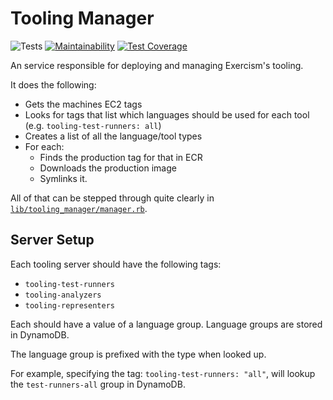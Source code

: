 # Tooling Manager

![Tests](https://github.com/exercism/tooling-manager/workflows/Tests/badge.svg)
[![Maintainability](https://api.codeclimate.com/v1/badges/6000a7e8b72f65176c00/maintainability)](https://codeclimate.com/github/exercism/tooling-manager/maintainability)
[![Test Coverage](https://api.codeclimate.com/v1/badges/6000a7e8b72f65176c00/test_coverage)](https://codeclimate.com/github/exercism/tooling-manager/test_coverage)

An service responsible for deploying and managing Exercism's tooling.

It does the following:

- Gets the machines EC2 tags
- Looks for tags that list which languages should be used for each tool (e.g. `tooling-test-runners: all`)
- Creates a list of all the language/tool types
- For each:
  - Finds the production tag for that in ECR
  - Downloads the production image
  - Symlinks it.

All of that can be stepped through quite clearly in [`lib/tooling_manager/manager.rb`](lib/tooling_manager/manage.rb).

## Server Setup

Each tooling server should have the following tags:

- `tooling-test-runners`
- `tooling-analyzers`
- `tooling-representers`

Each should have a value of a language group.
Language groups are stored in DynamoDB.

The language group is prefixed with the type when looked up.

For example, specifying the tag: `tooling-test-runners: "all"`, will lookup the `test-runners-all` group in DynamoDB.
